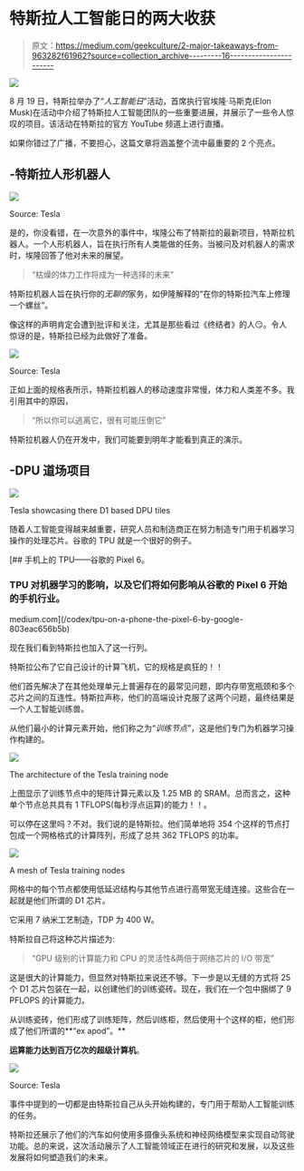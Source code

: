 # 特斯拉人工智能日的两大收获

> 原文：<https://medium.com/geekculture/2-major-takeaways-from-963282f61962?source=collection_archive---------16----------------------->

![](img/4bada7eeab79d4ce3b5a8326a2b40b7b.png)

8 月 19 日，特斯拉举办了“*人工智能日*”活动，首席执行官埃隆·马斯克(Elon Musk)在活动中介绍了特斯拉人工智能团队的一些重要进展，并展示了一些令人惊叹的项目。该活动在特斯拉的官方 YouTube 频道上进行直播。

如果你错过了广播，不要担心，这篇文章将涵盖整个流中最重要的 2 个亮点。

## **-特斯拉人形机器人**

![](img/582dd3b3e357e59dcf6b39ea61c66ea8.png)

Source: Tesla

是的，你没看错，在一次意外的事件中，埃隆公布了特斯拉的最新项目，特斯拉机器人。一个人形机器人，旨在执行所有人类能做的任务。当被问及对机器人的需求时，埃隆回答了他对未来的展望。

> “枯燥的体力工作将成为一种选择的未来”

特斯拉机器人旨在执行你的*无聊的*家务，如伊隆解释的“在你的特斯拉汽车上修理一个螺丝”。

像这样的声明肯定会遭到批评和关注，尤其是那些看过《终结者》的人😏。令人惊讶的是，特斯拉已经为此做好了准备。

![](img/23b4e2d52f6b61d0441f01f7c5f0a805.png)

Source: Tesla

正如上面的规格表所示，特斯拉机器人的移动速度非常慢，体力和人类差不多。我引用其中的原因，

> “所以你可以逃离它，很有可能压倒它”

特斯拉机器人仍在开发中，我们可能要到明年才能看到真正的演示。

## -DPU 道场项目

![](img/636e73afc11ad6155d069372e3ad1b33.png)

Tesla showcasing there D1 based DPU tiles

随着人工智能变得越来越重要，研究人员和制造商正在努力制造专门用于机器学习操作的处理芯片。谷歌的 TPU 就是一个很好的例子。

[](/codex/tpu-on-a-phone-the-pixel-6-by-google-803eac656b5b) [## 手机上的 TPU——谷歌的 Pixel 6。

### TPU 对机器学习的影响，以及它们将如何影响从谷歌的 Pixel 6 开始的手机行业。

medium.com](/codex/tpu-on-a-phone-the-pixel-6-by-google-803eac656b5b) 

现在我们看到特斯拉也加入了这一行列。

特斯拉公布了它自己设计的计算飞机，它的规格是疯狂的！！

他们首先解决了在其他处理单元上普遍存在的最常见问题，即内存带宽瓶颈和多个芯片之间的互连性。特斯拉声称，他们的高端设计克服了这两个问题，最终结果是一个人工智能训练兽。

从他们最小的计算元素开始，他们称之为“*训练节点”*，这是他们专门为机器学习操作构建的。

![](img/452b8a75920b914862c0b7ae0d9f4f67.png)

The architecture of the Tesla training node

上图显示了训练节点中的矩阵计算元素以及 1.25 MB 的 SRAM。总而言之，这种单个节点总共具有 1 TFLOPS(每秒浮点运算)的能力！！。

可以停在这里吗？不对。我们说的是特斯拉。他们简单地将 354 个这样的节点打包成一个网格格式的计算阵列，形成了总共 362 TFLOPS 的功率。

![](img/cc388ace6d337edf04905a11270f3709.png)

A mesh of Tesla training nodes

网格中的每个节点都使用低延迟结构与其他节点进行高带宽无缝连接。这些合在一起就是他们所谓的 D1 芯片。

它采用 7 纳米工艺制造，TDP 为 400 W。

特斯拉自己将这种芯片描述为:

> “GPU 级别的计算能力和 CPU 的灵活性&两倍于网络芯片的 I/O 带宽”

这是很大的计算能力，但显然对特斯拉来说还不够。下一步是以无缝的方式将 25 个 D1 芯片包装在一起，以创建他们的训练瓷砖。现在，我们在一个包中捆绑了 9 PFLOPS 的计算能力。

从训练瓷砖，他们形成了训练矩阵，然后训练柜，然后使用十个这样的柜，他们形成了他们所谓的**“ex apod”。**

**运算能力达到百万亿次的超级计算机**。

![](img/c4c8eaa86285d8b7d84f00d02daad717.png)

Source: Tesla

事件中提到的一切都是由特斯拉自己从头开始构建的，专门用于帮助人工智能训练的任务。

特斯拉还展示了他们的汽车如何使用多摄像头系统和神经网络模型来实现自动驾驶功能。总的来说，这次活动展示了人工智能领域正在进行的研究和发展，以及这些发展将如何塑造我们的未来。